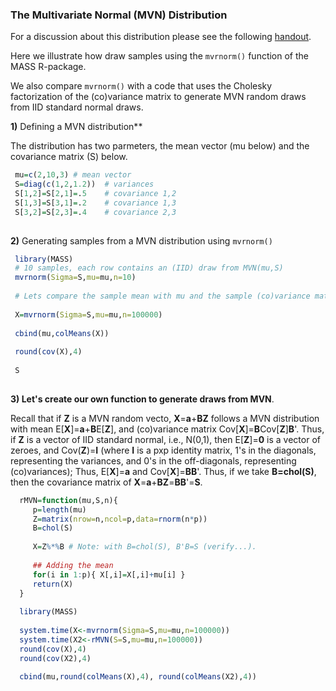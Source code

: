 

### The Multivariate Normal (MVN) Distribution

For a discussion about this distribution please see the following [handout](https://github.com/gdlc/STAT_COMP/blob/master/SimulatingRandomVariables.pdf).

Here we illustrate how draw samples using the `mvrnorm()` function of the MASS R-package.

We also compare `mvrnorm()` with a code that uses the Cholesky factorization of the (co)variance matrix to generate MVN random draws from IID standard normal draws.


**1)** Defining a MVN distribution**

The distribution has two parmeters, the mean vector (mu below) and the covariance matrix (S) below.

```r
 mu=c(2,10,3) # mean vector
 S=diag(c(1,2,1.2))  # variances
 S[1,2]=S[2,1]=.5    # covariance 1,2
 S[1,3]=S[3,1]=.2    # covariance 1,3
 S[3,2]=S[2,3]=.4    # covariance 2,3  
 
```

**2)** Generating samples from a MVN distribution using `mvrnorm()`

```r
 library(MASS)
 # 10 samples, each row contains an (IID) draw from MVN(mu,S)
 mvrnorm(Sigma=S,mu=mu,n=10)
 
 # Lets compare the sample mean with mu and the sample (co)variance matrix with S
 
 X=mvrnorm(Sigma=S,mu=mu,n=100000)
 
 cbind(mu,colMeans(X))
 
 round(cov(X),4)
 
 S
 
```

**3) Let's create our own function to generate draws from MVN**.

Recall that if **Z** is a MVN random vecto, **X**=**a**+**BZ** follows a MVN distribution with mean E[**X**]=**a**+**B**E[**Z**], 
and (co)variance matrix Cov[**X**]=**B**Cov[**Z**]**B**'. Thus, if **Z** is a vector of IID standard normal, i.e., N(0,1), then E[**Z**]=**0** is a vector of zeroes, and Cov(**Z**)=**I** (where **I** is a pxp identity matrix, 1's in the diagonals, representing the variances, and 0's in the off-diagonals, representing (co)variances); Thus, E[**X**]=**a** and Cov[**X**]=**BB**'. Thus, if we take **B=chol(S)**, then the covariance matrix of **X**=**a**+**BZ**=**BB**'=**S**.


```r
  rMVN=function(mu,S,n){
     p=length(mu)
     Z=matrix(nrow=n,ncol=p,data=rnorm(n*p))
     B=chol(S) 
     
     X=Z%*%B # Note: with B=chol(S), B'B=S (verify...). 
     
     ## Adding the mean
     for(i in 1:p){ X[,i]=X[,i]+mu[i] }
     return(X)
  }
  
  library(MASS)
  
  system.time(X<-mvrnorm(Sigma=S,mu=mu,n=100000))
  system.time(X2<-rMVN(S=S,mu=mu,n=100000))
  round(cov(X),4)
  round(cov(X2),4)
  
  cbind(mu,round(colMeans(X),4), round(colMeans(X2),4))
```
